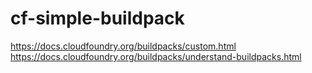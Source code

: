 # cf-simple-buildpack

https://docs.cloudfoundry.org/buildpacks/custom.html  
https://docs.cloudfoundry.org/buildpacks/understand-buildpacks.html  
